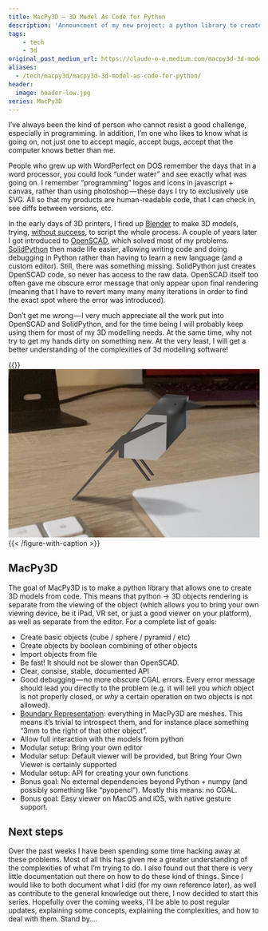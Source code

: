 ```yaml
---
title: MacPy3D — 3D Model As Code for Python
description: 'Announcment of my new project: a python library to create 3d models as code'
tags:
    - tech
    - 3d
original_post_medium_url: https://claude-e-e.medium.com/macpy3d-3d-model-as-code-for-python-58df4557036
aliases:
  - /tech/macpy3d/macpy3d-3d-model-as-code-for-python/
header:
  image: header-low.jpg
series: MacPy3D
---
```


I’ve always been the kind of person who cannot resist a good challenge, especially in programming. In addition, I’m one who likes to know what is going on, not just one to accept magic, accept bugs, accept that the computer knows better than me.

People who grew up with WordPerfect on DOS remember the days that in a word processor, you could look “under water” and see exactly what was going on. I remember “programming” logos and icons in javascript + canvas, rather than using photoshop — these days I try to exclusively use SVG. All so that my products are human-readable code, that I can check in, see diffs between versions, etc.

In the early days of 3D printers, I fired up [Blender](https://www.blender.org) to make 3D models, trying, [without success](https://blender.stackexchange.com/questions/18930/reset-blender-environment-on-each-script-run), to script the whole process. A couple of years later I got introduced to [OpenSCAD](http://openscad.org/), which solved most of my problems. [SolidPython](https://github.com/SolidCode/SolidPython) then made life easier, allowing writing code and doing debugging in Python rather than having to learn a new language (and a custom editor). Still, there was something missing. SolidPython just creates OpenSCAD code, so never has access to the raw data. OpenSCAD itself too often gave me obscure error message that only appear upon final rendering (meaning that I have to revert many many many iterations in order to find the exact spot where the error was introduced).

Don’t get me wrong — I very much appreciate all the work put into OpenSCAD and SolidPython, and for the time being I will probably keep using them for most of my 3D modelling needs. At the same time, why not try to get my hands dirty on something new. At the very least, I will get a better understanding of the complexities of 3d modelling software!

{{<figure-with-caption caption="The MacPy3D mascotte “sitting” on my desk (note: this was made in Shapr3D on my iPad — it will be a goal of the project to design this in MacPy3D)">}}
  ![3d render of macpy3d mascotte on desk](teaser.jpg)
{{< /figure-with-caption >}}

## MacPy3D

The goal of MacPy3D is to make a python library that allows one to create 3D models from code. This means that python → 3D objects rendering is separate from the viewing of the object (which allows you to bring your own viewing device, be it iPad, VR set, or just a good viewer on your platform), as well as separate from the editor. For a complete list of goals:

*   Create basic objects (cube / sphere / pyramid / etc)
*   Create objects by boolean combining of other objects
*   Import objects from file
*   Be fast! It should not be slower than OpenSCAD.
*   Clear, consise, stable, documented API
*   Good debugging — no more obscure CGAL errors. Every error message should lead you directly to the problem (e.g. it will tell you _which_ object is not properly closed, or _why_ a certain operation on two objects is not allowed).
*   [Boundary Representation](https://en.wikipedia.org/wiki/Boundary_representation): everything in MacPy3D are meshes. This means it’s trivial to introspect them, and for instance place something “3mm to the right of that other object”.
*   Allow full interaction with the models from python
*   Modular setup: Bring your own editor
*   Modular setup: Default viewer will be provided, but Bring Your Own Viewer is certainly supported
*   Modular setup: API for creating your own functions
*   Bonus goal: No external dependencies beyond Python + numpy (and possibly something like “pyopencl”). Mostly this means: no CGAL.
*   Bonus goal: Easy viewer on MacOS and iOS, with native gesture support.

## Next steps

Over the past weeks I have been spending some time hacking away at these problems. Most of all this has given me a greater understanding of the complexities of what I’m trying to do. I also found out that there is very little documentation out there on how to do these kind of things. Since I would like to both document what I did (for my own reference later), as well as contribute to the general knowledge out there, I now decided to start this series. Hopefully over the coming weeks, I’ll be able to post regular updates, explaining some concepts, explaining the complexities, and how to deal with them. Stand by….
